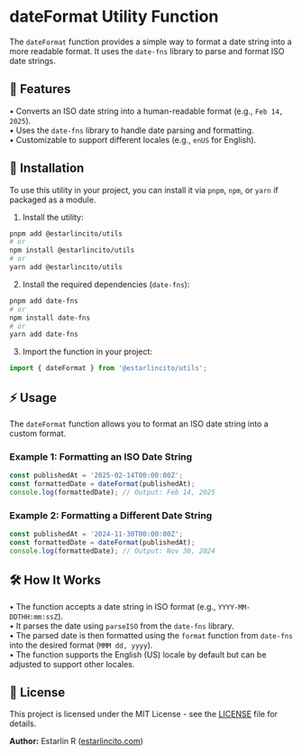 # dateFormat Utility Function

The `dateFormat` function provides a simple way to format a date string into a more readable format. It uses the `date-fns` library to parse and format ISO date strings.

## 📌 Features

• Converts an ISO date string into a human-readable format (e.g., `Feb 14, 2025`).  
• Uses the `date-fns` library to handle date parsing and formatting.  
• Customizable to support different locales (e.g., `enUS` for English).

## 🚀 Installation

To use this utility in your project, you can install it via `pnpm`, `npm`, or `yarn` if packaged as a module.

1. Install the utility:

```bash
pnpm add @estarlincito/utils
# or
npm install @estarlincito/utils
# or
yarn add @estarlincito/utils
```

2. Install the required dependencies (`date-fns`):

```bash
pnpm add date-fns
# or
npm install date-fns
# or
yarn add date-fns
```

3. Import the function in your project:

```ts
import { dateFormat } from '@estarlincito/utils';
```

## ⚡ Usage

The `dateFormat` function allows you to format an ISO date string into a custom format.

### Example 1: Formatting an ISO Date String

```ts
const publishedAt = '2025-02-14T00:00:00Z';
const formattedDate = dateFormat(publishedAt);
console.log(formattedDate); // Output: Feb 14, 2025
```

### Example 2: Formatting a Different Date String

```ts
const publishedAt = '2024-11-30T00:00:00Z';
const formattedDate = dateFormat(publishedAt);
console.log(formattedDate); // Output: Nov 30, 2024
```

## 🛠 How It Works

• The function accepts a date string in ISO format (e.g., `YYYY-MM-DDTHH:mm:ssZ`).  
• It parses the date using `parseISO` from the `date-fns` library.  
• The parsed date is then formatted using the `format` function from `date-fns` into the desired format (`MMM dd, yyyy`).  
• The function supports the English (US) locale by default but can be adjusted to support other locales.

## 📝 License

This project is licensed under the MIT License - see the [LICENSE](../LICENSE) file for details.

**Author:** Estarlin R ([estarlincito.com](https://estarlincito.com))
